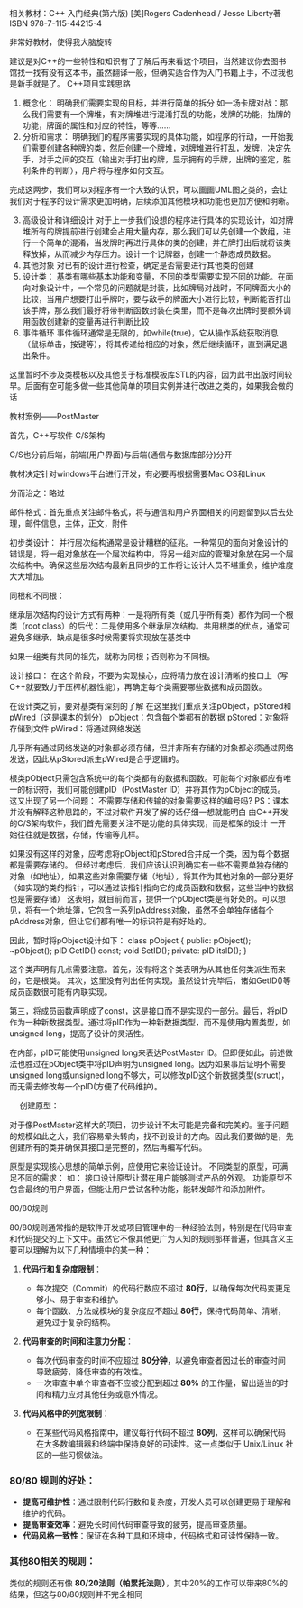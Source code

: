 相关教材：C++ 入门经典(第六版) [美]Rogers Cadenhead / Jesse Liberty著
ISBN 978-7-115-44215-4

非常好教材，使得我大脑旋转

建议是对C++的一些特性和知识有了了解后再来看这个项目，当然建议你去图书馆找一找有没有这本书，虽然翻译一般，但确实适合作为入门书籍上手，不过我也是新手就是了。
C++项目实践思路

1.	概念化：
明确我们需要实现的目标，并进行简单的拆分
如一场卡牌对战：那么我们需要有一个牌堆，有对牌堆进行混淆打乱的功能，发牌的功能，抽牌的功能，牌面的属性和对应的特性，等等……
2.	分析和需求：
明确我们的程序需要实现的具体功能，如程序的行动，一开始我们需要创建各种牌的类，然后创建一个牌堆，对牌堆进行打乱，发牌，决定先手，对手之间的交互（输出对手打出的牌，显示拥有的手牌，出牌的鉴定，胜利条件的判断），用户将与程序如何交互。

完成这两步，我们可以对程序有一个大致的认识，可以画画UML图之类的，会让我们对于程序的设计需求更加明确，后续添加其他模块和功能也更加方便和明晰。

3.	高级设计和详细设计
对于上一步我们设想的程序进行具体的实现设计，如对牌堆所有的牌提前进行创建会占用大量内存，那么我们可以先创建一个数组，进行一个简单的混淆，当发牌时再进行具体的类的创建，并在牌打出后就将该类释放掉，从而减少内存压力。设计一个记牌器，创建一个静态成员数据。
4.	其他对象
对已有的设计进行检查，确定是否需要进行其他类的创建
5.	设计类：
基类有哪些基本功能和变量，不同的类型需要实现不同的功能。在面向对象设计中，一个常见的问题就是封装，比如牌局对战时，不同牌面大小的比较，当用户想要打出手牌时，要与敌手的牌面大小进行比较，判断能否打出该手牌，那么我们最好将带判断函数封装在类里，而不是每次出牌时要额外调用函数创建新的变量再进行判断比较
6.	事件循环
事件循环通常是无限的，如while(true)，它从操作系统获取消息（鼠标单击，按键等），将其传递给相应的对象，然后继续循环，直到满足退出条件。



这里暂时不涉及类模板以及其他关于标准模板库STL的内容，因为此书出版时间较早。后面有空可能多做一些其他简单的项目实例并进行改进之类的，如果我会做的话

教材案例——PostMaster

首先，C++写软件
C/S架构

C/S也分前后端，前端(用户界面)与后端(通信与数据库部分)分开

教材决定针对windows平台进行开发，有必要再根据需要Mac OS和Linux

分而治之：略过

邮件格式：首先重点关注邮件格式，将与通信和用户界面相关的问题留到以后去处理，邮件信息，主体，正文，附件

初步类设计：
并行层次结构通常是设计糟糕的征兆。一种常见的面向对象设计的错误是，将一组对象放在一个层次结构中，将另一组对应的管理对象放在另一个层次结构中。确保这些层次结构最新且同步的工作将让设计人员不堪重负，维护难度大大增加。

同根和不同根：

继承层次结构的设计方式有两种：一是将所有类（或几乎所有类）都作为同一个根类（root class）的后代：二是使用多个继承层次结构。共用根类的优点，通常可避免多继承，缺点是很多时候需要将实现放在基类中

如果一组类有共同的祖先，就称为同根；否则称为不同根。

设计接口：
在这个阶段，不要为实现操心，应将精力放在设计清晰的接口上（写C++就要致力于压榨机器性能），再确定每个类需要哪些数据和成员函数。

在设计类之前，要对基类有深刻的了解
在这里我们重点关注pObject，pStored和pWired（这是课本的划分）
pObject：包含每个类都有的数据
pStored：对象将存储到文件
pWired：将通过网络发送

几乎所有通过网络发送的对象都必须存储，但并非所有存储的对象都必须通过网络发送，因此从pStored派生pWired是合乎逻辑的。

根类pObject只需包含系统中的每个类都有的数据和函数。可能每个对象都应有唯一的标识符，我们可能创建pID（PostMaster ID）并将其作为pObject的成员。
这又出现了另一个问题：
不需要存储和传输的对象需要这样的编号吗?
PS：课本并没有解释这种思路的，不过对软件开发了解的话仔细一想就能明白
由C++开发的C/S架构软件，我们首先需要关注不是功能的具体实现，而是框架的设计
一开始往往就是数据，存储，传输等几样。

如果没有这样的对象，应考虑将pObject和pStored合并成一个类，因为每个数据都是需要存储的。
但经过考虑后，我们应该认识到确实有一些不需要单独存储的对象（如地址），如果这些对象需要存储（地址），将其作为其他对象的一部分更好（如实现的类的指针，可以通过该指针指向它的成员函数和数据，这些当中的数据也是需要存储）
这表明，就目前而言，提供一个pObject类是有好处的。可以想见，将有一个地址簿，它包含一系列pAddress对象，虽然不会单独存储每个pAddress对象，但让它们都有唯一的标识符是有好处的。

因此，暂时将pObject设计如下：
class pObject
{
public:
	pObject();
	~pObject();
	pID GetID() const;
	void SetID();
private:
	pID itsID();
}

这个类声明有几点需要注意。首先，没有将这个类表明为从其他任何类派生而来的，它是根类。
其次，这里没有列出任何实现，虽然设计完毕后，诸如GetID()等成员函数很可能有内联实现。

第三，将成员函数声明成了const，这是接口而不是实现的一部分。最后，将pID作为一种新数据类型。通过将pID作为一种新数据类型，而不是使用内置类型，如unsigned long，提高了设计的灵活性。

在内部，pID可能使用unsigned long来表达PostMaster ID。但即便如此，前述做法也胜过在pObject类中将pID声明为unsigned long。因为如果事后证明不需要unsigned long或unsigned long不够大，可以修改pID这个新数据类型(struct)，而无需去修改每一个pID(方便了代码维护)。

 
创建原型：

对于像PostMaster这样大的项目，初步设计不太可能是完备和完美的。鉴于问题的规模如此之大，我们容易晕头转向，找不到设计的方向。因此我们要做的是，先创建所有的类并确保其接口是完整的，然后再编写代码。

原型是实现核心思想的简单示例，应使用它来验证设计。
不同类型的原型，可满足不同的需求：
如：
接口设计原型让潜在用户能够测试产品的外观。
功能原型不包含最终的用户界面，但能让用户尝试各种功能，能转发邮件和添加附件。

80/80规则

80/80规则通常指的是软件开发或项目管理中的一种经验法则，特别是在代码审查和代码提交的上下文中。虽然它不像其他更广为人知的规则那样普遍，但其含义主要可以理解为以下几种情境中的某一种：

1. **代码行和复杂度限制**：
   - 每次提交（Commit）的代码行数应不超过 **80行**，以确保每次代码变更足够小、易于审查和维护。
   - 每个函数、方法或模块的复杂度应不超过 **80行**，保持代码简单、清晰，避免过于复杂的结构。

2. **代码审查的时间和注意力分配**：
   - 每次代码审查的时间不应超过 **80分钟**，以避免审查者因过长的审查时间导致疲劳，降低审查的有效性。
   - 一次审查中单个审查者不应被分配到超过 **80%** 的工作量，留出适当的时间和精力应对其他任务或意外情况。

3. **代码风格中的列宽限制**：
   - 在某些代码风格指南中，建议每行代码不超过 **80列**，这样可以确保代码在大多数编辑器和终端中保持良好的可读性。这一点类似于 Unix/Linux 社区的一些习惯做法。

### 80/80 规则的好处：
- **提高可维护性**：通过限制代码行数和复杂度，开发人员可以创建更易于理解和维护的代码。
- **提高审查效率**：避免长时间代码审查导致的疲劳，提高审查质量。
- **代码风格一致性**：保证在各种工具和环境中，代码格式和可读性保持一致。

### 其他80相关的规则：
类似的规则还有像 **80/20法则（帕累托法则）**，其中20%的工作可以带来80%的结果，但这与80/80规则并不完全相同
